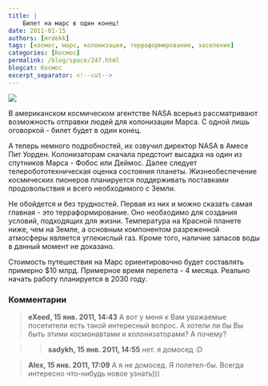 ```yaml
---
title: |
    Билет на марс в один конец!
date: 2011-01-15
authors: [mrdekk]
tags: [космос, марс, колонизация, терраформирование, заселение]
categories: [Космос]
permalink: /blog/space/247.html
blogcat: Космос
excerpt_separator: <!--cut-->
---
```



![](http://itw66.ru/uploads/images/00/00/01/2011/01/15/cf6e52.png)


В американском космическом агентстве NASA всерьез рассматривают возможность отправки людей для колонизации Марса. С одной лишь оговоркой - билет будет в один конец.

А теперь немного подробностей, их озвучил директор NASA в Амесе Пит Уорден. Колонизаторам сначала предстоит высадка на один из спутников Марса - Фобос или Деймос. Далее следует телеробототехническая оценка состояния планеты. Жизнеобеспечение космических пионеров планируется поддерживать поставками продовольствия и всего необходимого с Земли.

Не обойдется и без трудностей. Первая из них и можно сказать самая главная - это терраформирование. Оно необходимо для создания условий, подходящих для жизни. Температура на Красной планете ниже, чем на Земле, а основным компонентом разреженной атмосферы является углекислый газ. Кроме того, наличие запасов воды в данный момент не доказано.

Стоимость путешествия на Марс ориентировочно будет составлять примерно $10 млрд. Примерное время перелета - 4 месяца. Реально начать работу планируется в 2030 году.

### Комментарии

> **eXeed, 15 янв. 2011, 14:43**
> А вот у меня к Вам уважаемые посетители есть такой интересный вопрос. А хотели ли бы Вы быть этими космонавтами и колонизаторами? А почему?

>> **sadykh, 15 янв. 2011, 14:55**
>> нет. я домосед :D

> **Alex, 15 янв. 2011, 17:09**
> А я не домосед. Я полетел-бы. Всегда интересно что-нибудь новое узнать)))
